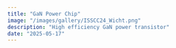 ```yaml
---
title: "GaN Power Chip"
image: "/images/gallery/ISSCC24_Wicht.png"
description: "High efficiency GaN power transistor"
date: "2025-05-17"
---
```


